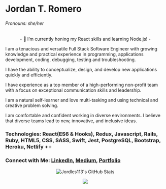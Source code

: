# Jordan T. Romero
###### Pronouns: she/her

<p align="center">- 🌱 I’m currently honing my React skills and learning Node.js! -</p>

I am a tenacious and versatile Full Stack Software Engineer with growing knowledge and practical experience in programming, applications development, coding, debugging, testing and troubleshooting.

I have the ability to conceptualize, design, and develop new applications quickly and efficiently.

I have experience as a top member of a high-performing non-profit team with a focus on exceptional communication skills and leadership.

I am a natural self-learner and love multi-tasking and using technical and creative problem solving.

I am comfortable and confident working in diverse environments. I believe that diverse teams lead to new, innovative, and inclusive ideas.

### Technologies: React(ES6 & Hooks), Redux, Javascript, Rails, Ruby, HTML5, CSS, SASS, Swift, Jest, PostgreSQL, Bootstrap, Heroku, Netlify ++


###    Connect with Me: [LinkedIn](https://www.linkedin.com/in/jordan-t-romero/), [Medium](https://jordan-t-romero.medium.com/), [Portfolio](https://www.jordantromero.com/)


<p align="center">
    <img 
        align = "center"
        alt="Jordles113's GitHub Stats"
        src="https://github-readme-stats.vercel.app/api?username=Jordles113&show_icons=true"
    />
</p>

<p align="center">
    <img 
        align="center"
        src="https://github-readme-stats.vercel.app/api/top-langs/?username=Jordles113&show_icons=true" 
    />
    </a>
</p>
<!--
**jordles113/jordles113** is a ✨ _special_ ✨ repository because its `README.md` (this file) appears on your GitHub profile.

Here are some ideas to get you started:

- 🔭 I’m currently working on ...
- 🌱 I’m currently learning React and Redux
- 👯 I’m looking to collaborate on ...
- 🤔 I’m looking for help with ...
- 💬 Ask me about ...
- 📫 You can reach me 
- 😄 Pronouns: ...
- ⚡ Fun fact: ...
-->
